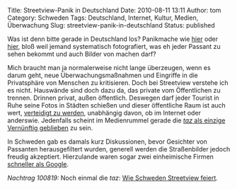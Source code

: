 Title: Streetview-Panik in Deutschland
Date: 2010-08-11 13:11
Author: tom
Category: Schweden
Tags: Deutschland, Internet, Kultur, Medien, Überwachung
Slug: streetview-panik-in-deutschland
Status: published

Was ist denn bitte gerade in Deutschland los? Panikmache wie
[hier](http://www.flickr.com/photos/heiko/4881636732/) oder
[hier](http://www.spiegel.de/thema/google_street_view/), bloß weil
jemand systematisch fotografiert, was eh jeder Passant zu sehen bekommt
und auch Bilder von machen darf?

Mich braucht man ja normalerweise nicht lange überzeugen, wenn es darum
geht, neue Überwachungsmaßnahmen und Eingriffe in die Privatsphäre von
Menschen zu kritisieren. Doch bei Streetview verstehe ich es nicht.
Hauswände sind doch dazu da, das private vom Öffentlichen zu trennen.
Drinnen privat, außen öffentlich. Deswegen darf jeder Tourist in Ruhe
seine Fotos in Städten schießen und dieser öffentliche Raum ist auch
wert, [verteidigt zu
werden](http://www.zeit.de/digital/datenschutz/2010-08/streetview-jens-best),
unabhängig davon, ob im Internet oder anderswie. Jedenfalls scheint im
Medienrummel gerade die [*taz* als einzige Vernünftig
geblieben](http://www.taz.de/1/netz/netzpolitik/artikel/1/ein-grund-zur-freude/)
zu sein.

In Schweden gab es damals kurz Diskussionen, bevor Gesichter von
Passanten herausgefiltert wurden, generell werden die Straßenbilder
jedoch freudig akzeptiert. Hierzulande waren sogar zwei einheimische
Firmen [schneller als
Google](http://www.fiket.de/2010/01/21/streetview-schweden/).

*Nachtrag 100819:* Noch einmal die *taz*: [Wie Schweden Streetview
feiert](http://www.taz.de/1/netz/netzpolitik/artikel/1/dazugehoeren-dank-google/).

